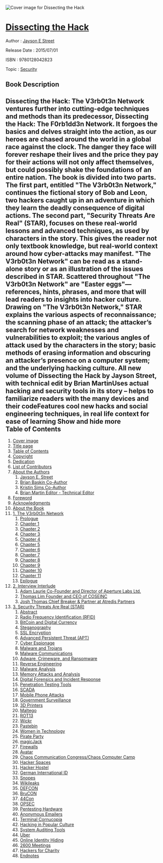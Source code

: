 ![Cover image for Dissecting the Hack](https://imgdetail.ebookreading.net/cover/cover/career_development/EB9780128042823.jpg)

[Dissecting the Hack](https://ebookreading.net/view/book/Dissecting+the+Hack-EB9780128042823_1.html "Dissecting the Hack")
====================================================================================================================

Author : [Jayson E Street](https://ebookreading.net/search/author/Jayson+E+Street)

Release Date : 2015/07/01

ISBN : 9780128042823

Topic : [Security](https://ebookreading.net/search/category/security)

Book Description
-----------------

 Dissecting the Hack: The V3rb0t3n Network ventures further into cutting-edge techniques and methods than its predecessor, Dissecting the Hack: The F0rb1dd3n Network. It forgoes the basics and delves straight into the action, as our heroes are chased around the world in a global race against the clock. The danger they face will forever reshape their lives and the price they pay for their actions will not only affect themselves, but could possibly shake the foundations of an entire nation.
The book is divided into two parts. The first part, entitled "The V3rb0t3n Network," continues the fictional story of Bob and Leon, two hackers caught up in an adventure in which they learn the deadly consequence of digital actions. The second part, "Security Threats Are Real" (STAR), focuses on these real-world lessons and advanced techniques, as used by characters in the story. This gives the reader not only textbook knowledge, but real-world context around how cyber-attacks may manifest.
"The V3rb0t3n Network" can be read as a stand-alone story or as an illustration of the issues described in STAR. Scattered throughout "The V3rb0t3n Network" are "Easter eggs"—references, hints, phrases, and more that will lead readers to insights into hacker culture. Drawing on "The V3rb0t3n Network," STAR explains the various aspects of reconnaissance; the scanning phase of an attack; the attacker’s search for network weaknesses and vulnerabilities to exploit; the various angles of attack used by the characters in the story; basic methods of erasing information and obscuring an attacker’s presence on a computer system; and the underlying hacking culture.
All new volume of Dissecting the Hack by Jayson Street, with technical edit by Brian MartinUses actual hacking and security tools in its story – helps to familiarize readers with the many devices and their codeFeatures cool new hacks and social engineering techniques, in real life context for ease of learning        Show and hide more                
Table of Contents
-----------------

1. [Cover image](https://ebookreading.net/view/book/Dissecting+the+Hack-EB9780128042823_1.html)
1. [Title page](https://ebookreading.net/view/book/Dissecting+the+Hack-EB9780128042823_2.html)
1. [Table of Contents](https://ebookreading.net/view/book/Dissecting+the+Hack-EB9780128042823_3.html)
1. [Copyright](https://ebookreading.net/view/book/Dissecting+the+Hack-EB9780128042823_4.html)
1. [Dedication](https://ebookreading.net/view/book/Dissecting+the+Hack-EB9780128042823_5.html#ded001titl)
1. [List of Contributors](https://ebookreading.net/view/book/Dissecting+the+Hack-EB9780128042823_6.html#ctr002titl)
1. [About the Authors](https://ebookreading.net/view/book/Dissecting+the+Hack-EB9780128042823_7.html#bio001titl)
    1. [Jayson E. Street](https://ebookreading.net/view/book/Dissecting+the+Hack-EB9780128042823_7.html#st0020)
    1. [Brian Baskin Co-Author](https://ebookreading.net/view/book/Dissecting+the+Hack-EB9780128042823_7.html#st0030)
    1. [Kristin Sims Co-Author](https://ebookreading.net/view/book/Dissecting+the+Hack-EB9780128042823_7.html#st0025)
    1. [Brian Martin Editor - Technical Editor](https://ebookreading.net/view/book/Dissecting+the+Hack-EB9780128042823_7.html#st0040)
1. [Foreword](https://ebookreading.net/view/book/Dissecting+the+Hack-EB9780128042823_8.html#for001titl)
1. [Acknowledgments](https://ebookreading.net/view/book/Dissecting+the+Hack-EB9780128042823_9.html#ack001titl)
1. [About the Book](https://ebookreading.net/view/book/Dissecting+the+Hack-EB9780128042823_10.html#bio002titl)
1. [1. The V3rb0t3n Network](https://ebookreading.net/view/book/Dissecting+the+Hack-EB9780128042823_11.html#chp001titl)
    1. [Prologue](https://ebookreading.net/view/book/Dissecting+the+Hack-EB9780128042823_11.html#st0020)
    1. [Chapter 1](https://ebookreading.net/view/book/Dissecting+the+Hack-EB9780128042823_11.html#st0025)
    1. [Chapter 2](https://ebookreading.net/view/book/Dissecting+the+Hack-EB9780128042823_11.html#st0035)
    1. [Chapter 3](https://ebookreading.net/view/book/Dissecting+the+Hack-EB9780128042823_11.html#st0040)
    1. [Chapter 4](https://ebookreading.net/view/book/Dissecting+the+Hack-EB9780128042823_11.html#st0045)
    1. [Chapter 5](https://ebookreading.net/view/book/Dissecting+the+Hack-EB9780128042823_11.html#st0050)
    1. [Chapter 6](https://ebookreading.net/view/book/Dissecting+the+Hack-EB9780128042823_11.html#st0055)
    1. [Chapter 7](https://ebookreading.net/view/book/Dissecting+the+Hack-EB9780128042823_12.html#st0060)
    1. [Chapter 8](https://ebookreading.net/view/book/Dissecting+the+Hack-EB9780128042823_12.html#st0065)
    1. [Chapter 9](https://ebookreading.net/view/book/Dissecting+the+Hack-EB9780128042823_12.html#st0070)
    1. [Chapter 10](https://ebookreading.net/view/book/Dissecting+the+Hack-EB9780128042823_12.html#st0075)
    1. [Chapter 11](https://ebookreading.net/view/book/Dissecting+the+Hack-EB9780128042823_12.html#st0080)
    1. [Epilogue](https://ebookreading.net/view/book/Dissecting+the+Hack-EB9780128042823_12.html#st0085)
1. [2. Interview Interlude](https://ebookreading.net/view/book/Dissecting+the+Hack-EB9780128042823_13.html#chp002titl)
    1. [Adam Laurie Co-Founder and Director of Aperture Labs Ltd.](https://ebookreading.net/view/book/Dissecting+the+Hack-EB9780128042823_13.html#st0020)
    1. [Thomas Lim Founder and CEO of COSEINC](https://ebookreading.net/view/book/Dissecting+the+Hack-EB9780128042823_13.html#st0025)
    1. [Josh Thomas Chief Breaker &amp; Partner at Atredis Partners](https://ebookreading.net/view/book/Dissecting+the+Hack-EB9780128042823_13.html#st0030)
1. [3. Security Threats Are Real (STAR)](https://ebookreading.net/view/book/Dissecting+the+Hack-EB9780128042823_14.html#chp003titl)
    1. [Abstract](https://ebookreading.net/view/book/Dissecting+the+Hack-EB9780128042823_14.html#st0010)
    1. [Radio Frequency Identification (RFID)](https://ebookreading.net/view/book/Dissecting+the+Hack-EB9780128042823_14.html#st0020)
    1. [BitCoin and Digital Currency](https://ebookreading.net/view/book/Dissecting+the+Hack-EB9780128042823_14.html#st0025)
    1. [Steganography](https://ebookreading.net/view/book/Dissecting+the+Hack-EB9780128042823_14.html#st0030)
    1. [SSL Encryption](https://ebookreading.net/view/book/Dissecting+the+Hack-EB9780128042823_14.html#st0035)
    1. [Advanced Persistent Threat (APT)](https://ebookreading.net/view/book/Dissecting+the+Hack-EB9780128042823_14.html#st0040)
    1. [Cyber Espionage](https://ebookreading.net/view/book/Dissecting+the+Hack-EB9780128042823_14.html#st0045)
    1. [Malware and Trojans](https://ebookreading.net/view/book/Dissecting+the+Hack-EB9780128042823_14.html#st0050)
    1. [Malware Communications](https://ebookreading.net/view/book/Dissecting+the+Hack-EB9780128042823_14.html#st0055)
    1. [Adware, Crimeware, and Ransomware](https://ebookreading.net/view/book/Dissecting+the+Hack-EB9780128042823_14.html#st0060)
    1. [Reverse Engineering](https://ebookreading.net/view/book/Dissecting+the+Hack-EB9780128042823_14.html#st0065)
    1. [Malware Analysis](https://ebookreading.net/view/book/Dissecting+the+Hack-EB9780128042823_14.html#st0070)
    1. [Memory Attacks and Analysis](https://ebookreading.net/view/book/Dissecting+the+Hack-EB9780128042823_14.html#st0075)
    1. [Digital Forensics and Incident Response](https://ebookreading.net/view/book/Dissecting+the+Hack-EB9780128042823_14.html#st0080)
    1. [Penetration Testing Tools](https://ebookreading.net/view/book/Dissecting+the+Hack-EB9780128042823_14.html#st0085)
    1. [SCADA](https://ebookreading.net/view/book/Dissecting+the+Hack-EB9780128042823_14.html#st0090)
    1. [Mobile Phone Attacks](https://ebookreading.net/view/book/Dissecting+the+Hack-EB9780128042823_14.html#st0095)
    1. [Government Surveillance](https://ebookreading.net/view/book/Dissecting+the+Hack-EB9780128042823_14.html#st0100)
    1. [3D Printers](https://ebookreading.net/view/book/Dissecting+the+Hack-EB9780128042823_14.html#st0105)
    1. [Maltego](https://ebookreading.net/view/book/Dissecting+the+Hack-EB9780128042823_14.html#st0110)
    1. [ROT13](https://ebookreading.net/view/book/Dissecting+the+Hack-EB9780128042823_15.html#st0115)
    1. [Wickr](https://ebookreading.net/view/book/Dissecting+the+Hack-EB9780128042823_15.html#st0120)
    1. [Pastebin](https://ebookreading.net/view/book/Dissecting+the+Hack-EB9780128042823_15.html#st0125)
    1. [Women in Technology](https://ebookreading.net/view/book/Dissecting+the+Hack-EB9780128042823_15.html#st0130)
    1. [Pirate Party](https://ebookreading.net/view/book/Dissecting+the+Hack-EB9780128042823_15.html#st0135)
    1. [magicJack](https://ebookreading.net/view/book/Dissecting+the+Hack-EB9780128042823_15.html#st0140)
    1. [Firewalls](https://ebookreading.net/view/book/Dissecting+the+Hack-EB9780128042823_15.html#st0145)
    1. [Avatar](https://ebookreading.net/view/book/Dissecting+the+Hack-EB9780128042823_15.html#st0150)
    1. [Chaos Communication Congress/Chaos Computer Camp](https://ebookreading.net/view/book/Dissecting+the+Hack-EB9780128042823_15.html#st0155)
    1. [Hacker Spaces](https://ebookreading.net/view/book/Dissecting+the+Hack-EB9780128042823_15.html#st0160)
    1. [Hacker Hostel](https://ebookreading.net/view/book/Dissecting+the+Hack-EB9780128042823_15.html#st0165)
    1. [German International ID](https://ebookreading.net/view/book/Dissecting+the+Hack-EB9780128042823_15.html#st0170)
    1. [Snopes](https://ebookreading.net/view/book/Dissecting+the+Hack-EB9780128042823_15.html#st0175)
    1. [Wikileaks](https://ebookreading.net/view/book/Dissecting+the+Hack-EB9780128042823_15.html#st0180)
    1. [DEFCON](https://ebookreading.net/view/book/Dissecting+the+Hack-EB9780128042823_15.html#st0185)
    1. [BruCON](https://ebookreading.net/view/book/Dissecting+the+Hack-EB9780128042823_15.html#st0190)
    1. [44Con](https://ebookreading.net/view/book/Dissecting+the+Hack-EB9780128042823_15.html#st0195)
    1. [OPSEC](https://ebookreading.net/view/book/Dissecting+the+Hack-EB9780128042823_15.html#st0200)
    1. [Pentesting Hardware](https://ebookreading.net/view/book/Dissecting+the+Hack-EB9780128042823_15.html#st0205)
    1. [Anonymous Emailers](https://ebookreading.net/view/book/Dissecting+the+Hack-EB9780128042823_15.html#st0210)
    1. [Terminal Cornucopia](https://ebookreading.net/view/book/Dissecting+the+Hack-EB9780128042823_15.html#st0215)
    1. [Hacking in Popular Culture](https://ebookreading.net/view/book/Dissecting+the+Hack-EB9780128042823_15.html#st0220)
    1. [System Auditing Tools](https://ebookreading.net/view/book/Dissecting+the+Hack-EB9780128042823_15.html#st0225)
    1. [Uber](https://ebookreading.net/view/book/Dissecting+the+Hack-EB9780128042823_15.html#st0230)
    1. [Online Identity Hiding](https://ebookreading.net/view/book/Dissecting+the+Hack-EB9780128042823_15.html#st0235)
    1. [2600 Meetings](https://ebookreading.net/view/book/Dissecting+the+Hack-EB9780128042823_15.html#st0240)
    1. [Hackers for Charity](https://ebookreading.net/view/book/Dissecting+the+Hack-EB9780128042823_15.html#st0245)
    1. [Endnotes](https://ebookreading.net/view/book/Dissecting+the+Hack-EB9780128042823_15.html#st0250)
